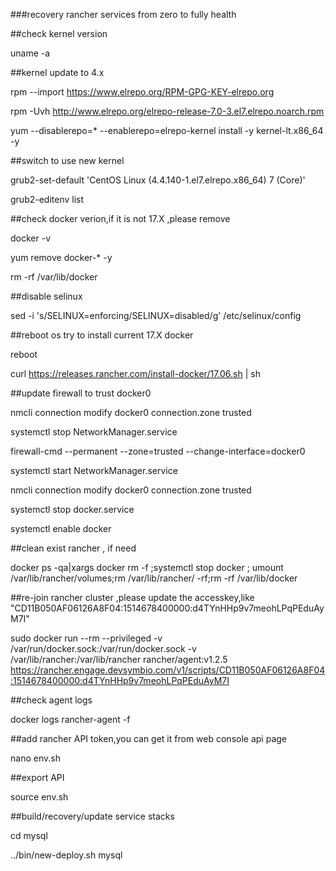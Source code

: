 ###recovery rancher services from zero to fully health

##check kernel version

uname -a

##kernel update to 4.x

rpm --import https://www.elrepo.org/RPM-GPG-KEY-elrepo.org

rpm -Uvh http://www.elrepo.org/elrepo-release-7.0-3.el7.elrepo.noarch.rpm

yum --disablerepo=\* --enablerepo=elrepo-kernel install -y kernel-lt.x86_64 -y

##switch to use new kernel

grub2-set-default 'CentOS Linux (4.4.140-1.el7.elrepo.x86_64) 7 (Core)'

grub2-editenv list


##check docker verion,if it is not 17.X ,please remove

docker -v 

yum remove docker-* -y

rm -rf /var/lib/docker

##disable selinux

sed -i 's/SELINUX=enforcing/SELINUX=disabled/g' /etc/selinux/config


##reboot os try to install current 17.X docker

reboot

curl https://releases.rancher.com/install-docker/17.06.sh | sh

##update firewall to trust docker0 

nmcli connection modify docker0 connection.zone trusted

systemctl stop NetworkManager.service

firewall-cmd --permanent --zone=trusted --change-interface=docker0

systemctl start NetworkManager.service

nmcli connection modify docker0 connection.zone trusted

systemctl stop docker.service

systemctl enable docker


##clean exist rancher , if need

docker ps -qa|xargs docker rm -f ;systemctl stop docker ; umount /var/lib/rancher/volumes;rm /var/lib/rancher/ -rf;rm -rf /var/lib/docker


##re-join rancher cluster ,please update the accesskey,like "CD11B050AF06126A8F04:1514678400000:d4TYnHHp9v7meohLPqPEduAyM7I"

sudo docker run --rm --privileged -v /var/run/docker.sock:/var/run/docker.sock -v /var/lib/rancher:/var/lib/rancher rancher/agent:v1.2.5 https://rancher.engage.devsymbio.com/v1/scripts/CD11B050AF06126A8F04:1514678400000:d4TYnHHp9v7meohLPqPEduAyM7I

##check agent logs

docker logs rancher-agent -f 


##add rancher API token,you can get it from web console api page

nano env.sh

##export API

source env.sh

##build/recovery/update service stacks

cd mysql

../bin/new-deploy.sh mysql

